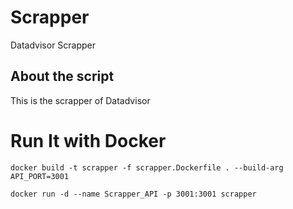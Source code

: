 # Scrapper
 
Datadvisor Scrapper

## About the script

This is the scrapper of Datadvisor

# Run It with Docker

```
docker build -t scrapper -f scrapper.Dockerfile . --build-arg API_PORT=3001
```

```
docker run -d --name Scrapper_API -p 3001:3001 scrapper
```
